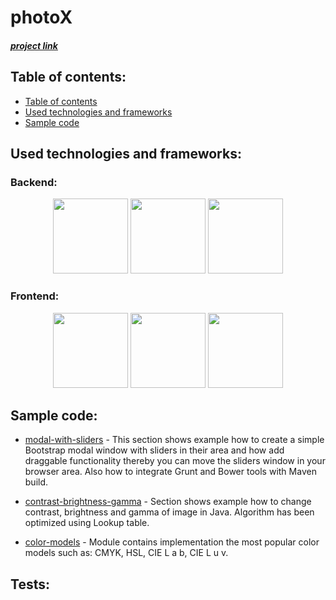 # photoX

##### [project link](https://masterdegreephotos.herokuapp.com/)

## Table of contents:
  * [Table of contents](#table-of-contents)
  * [Used technologies and frameworks](#used-technologies-and-frameworks)
  * [Sample code](#sample-code)

## Used technologies and frameworks:

### Backend:

<p align="center">                                                                                     <p align="center">                                                                                   <p align="center">
      <img src="http://drive.google.com/uc?export=view&id=0B3jGohC18ZF5NndWeWZ6QUZXRTA" height="120">       <img src="http://drive.google.com/uc?export=view&id=0B3jGohC18ZF5WFpac2RNejNIOEU" height="120">     <img src="http://drive.google.com/uc?export=view&id=0B3jGohC18ZF5Q0F3c1RPb3B5TVU" height="120">
</p>                                                                                                   </p>                                                                                                 </p>

### Frontend:

<p align="center">                                                                                     <p align="center">                                                                                   <p align="center">
      <img src="http://drive.google.com/uc?export=view&id=0B3jGohC18ZF5OEZGWWlBczB5cXc" height="120">       <img src="http://drive.google.com/uc?export=view&id=0B3jGohC18ZF5czdpc3ZadWE0ZG8" height="120">     <img src="http://drive.google.com/uc?export=view&id=0B3jGohC18ZF5alRlaUlxc3RjX2s" height="120">
</p>                                                                                                   </p>                                                                                                 </p>

## Sample code:

* [modal-with-sliders](https://github.com/Reyes7/photoX/tree/master/photoX-modal-with-sliders) - This section
shows example how to create a simple Bootstrap modal window with sliders in their area and how add draggable
functionality thereby you can move the sliders window in your browser area. Also how to integrate Grunt and Bower
tools with Maven build.

* [contrast-brightness-gamma](https://github.com/Reyes7/photoX/tree/master/photoX-modal-with-sliders) - Section
shows example how to change contrast, brightness and gamma of image in Java. Algorithm has been optimized using
Lookup table.

* [color-models](https://github.com/Reyes7/photoX/tree/master/photoX-color-models) - Module contains implementation
the most popular color models such as: CMYK, HSL, CIE L a b, CIE L u v.

## Tests: